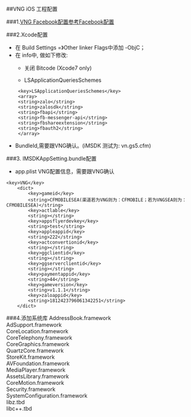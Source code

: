 ##VNG iOS 工程配置   

###1.[VNG Facebook配置参考Facebook配置](../Facebook/ios.md) 

###2.Xcode配置   
* 在 Build Settings =》Other linker Flags中添加 -ObjC；
* 在 info中, 做如下修改:   
  * 关闭 Bitcode (Xcode7 only)     
 
  * LSApplicationQueriesSchemes
  ```
   <key>LSApplicationQueriesSchemes</key>
   <array>
   <string>zalo</string>
   <string>zalosdk</string>
   <string>fbapi</string>
   <string>fb-messenger-api</string>
   <string>fbshareextension</string>
   <string>fbauth2</string>
   </array>
  ```
* BundleId,需要跟VNG确认。(iMSDK 测试为: vn.gs5.cfm)

###3. IMSDKAppSetting.bundle配置
+ app.plist VNG配置信息，需要跟VNG确认
```
<key>VNG</key>
	<dict>
		<key>gameid</key>
		<string>CFMOBILESEA(渠道若为VNG则为：CFMOBILE；若为VNGSEA则为：CFMOBILESEA)</string>
		<key>actlable</key>
		<string></string>
		<key>appsflyerdevkey</key>
		<string>test</string>
		<key>appleappid</key>
		<string>222</string>
		<key>actconvertionid</key>
		<string></string>
		<key>ggclientid</key>
		<string></string>
		<key>ggserverclientid</key>
		<string></string>
		<key>paymentappid</key>
		<string>44</string>
		<key>gameversion</key>
		<string>v1.1.1</string>
		<key>zaloappid</key>
		<string>1812423796061342251</string>
	</dict>
```
###4.添加系统库
AddressBook.framework   
AdSupport.framework   
CoreLocation.framework   
CoreTelephony.framework   
CoreGraphics.framework   
QuartzCore.framework   
StoreKit.framework    
AVFoundation.framework    
MediaPlayer.framework    
AssetsLibrary.framework    
CoreMotion.framework    
Security.framework     
SystemConfiguration.framework    
libz.tbd    
libc++.tbd    


